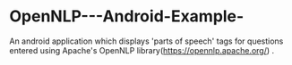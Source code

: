 # OpenNLP---Android-Example-
An android application which displays 'parts of speech' tags for questions entered using Apache's OpenNLP library(https://opennlp.apache.org/) . 





